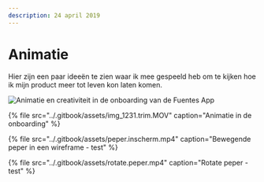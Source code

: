```yaml
---
description: 24 april 2019
---
```


# Animatie

Hier zijn een paar ideeën te zien waar ik mee gespeeld heb om te kijken hoe ik mijn product meer tot leven kon laten komen.

![Animatie en creativiteit in de onboarding van de Fuentes App](../.gitbook/assets/img_1231trim.gif)

{% file src="../.gitbook/assets/img\_1231.trim.MOV" caption="Animatie in de onboarding" %}

{% file src="../.gitbook/assets/peper.inscherm.mp4" caption="Bewegende peper in een wireframe - test" %}

{% file src="../.gitbook/assets/rotate.peper.mp4" caption="Rotate peper - test" %}

